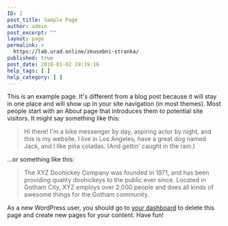 ```yaml
---
ID: 2
post_title: Sample Page
author: admin
post_excerpt: ""
layout: page
permalink: >
  https://lab.urad.online/zkusebni-stranka/
published: true
post_date: 2018-01-02 19:19:16
help_tags: [ ]
help_category: [ ]
---
```

This is an example page. It's different from a blog post because it will stay in one place and will show up in your site navigation (in most themes). Most people start with an About page that introduces them to potential site visitors. It might say something like this:

<blockquote>Hi there! I'm a bike messenger by day, aspiring actor by night, and this is my website. I live in Los Angeles, have a great dog named Jack, and I like pi&#241;a coladas. (And gettin' caught in the rain.)</blockquote>

...or something like this:

<blockquote>The XYZ Doohickey Company was founded in 1971, and has been providing quality doohickeys to the public ever since. Located in Gotham City, XYZ employs over 2,000 people and does all kinds of awesome things for the Gotham community.</blockquote>

As a new WordPress user, you should go to <a href="http://multi.openlab.dev/wp-admin/">your dashboard</a> to delete this page and create new pages for your content. Have fun!